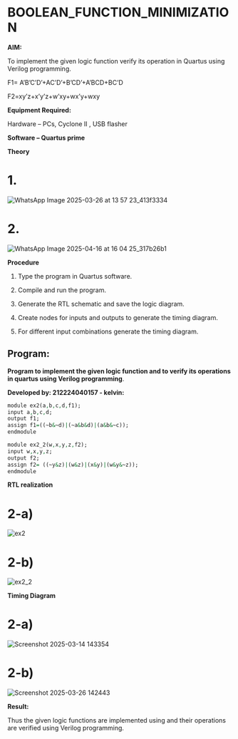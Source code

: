# BOOLEAN_FUNCTION_MINIMIZATION

**AIM:**

To implement the given logic function verify its operation in Quartus using Verilog programming.

F1= A’B’C’D’+AC’D’+B’CD’+A’BCD+BC’D 

F2=xy’z+x’y’z+w’xy+wx’y+wxy

**Equipment Required:**

Hardware – PCs, Cyclone II , USB flasher

**Software – Quartus prime**

**Theory**
# 1.
![WhatsApp Image 2025-03-26 at 13 57 23_413f3334](https://github.com/user-attachments/assets/e95b143e-8dca-4431-9f51-7585f5e1c0b0)
# 2.
![WhatsApp Image 2025-04-16 at 16 04 25_317b26b1](https://github.com/user-attachments/assets/7d7514ba-0086-4b27-af95-2da6d349e09b)

**Procedure**

1.	Type the program in Quartus software.

2.	Compile and run the program.

3.	Generate the RTL schematic and save the logic diagram.

4.	Create nodes for inputs and outputs to generate the timing diagram.

5.	For different input combinations generate the timing diagram.


## Program:

**Program to implement the given logic function and to verify its operations in quartus using Verilog programming**. 

**Developed by: 212224040157 - kelvin:**
```vhdl
module ex2(a,b,c,d,f1);
input a,b,c,d;
output f1;
assign f1=((~b&~d)|(~a&b&d)|(a&b&~c));
endmodule
```

```vhdl
module ex2_2(w,x,y,z,f2);
input w,x,y,z;
output f2;
assign f2= ((~y&z)|(w&z)|(x&y)|(w&y&~z));
endmodule
```

**RTL realization**
# 2-a)
![ex2](https://github.com/user-attachments/assets/649cc145-ba52-4298-9cb6-2fca77af9897)
# 2-b)
![ex2_2](https://github.com/user-attachments/assets/3854152f-2b1d-4a1b-8497-9a9fe5771b17)

**Timing Diagram**
# 2-a)
![Screenshot 2025-03-14 143354](https://github.com/user-attachments/assets/0b3f910e-0f1f-43c2-a9dc-9c663001e820)

# 2-b)
![Screenshot 2025-03-26 142443](https://github.com/user-attachments/assets/7aa0b28d-f3cb-4b51-b518-c08af29634a1)

**Result:**

Thus the given logic functions are implemented using and their operations are verified using Verilog programming.

